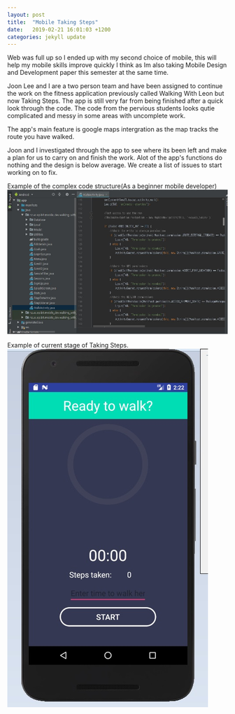 ```yaml
---
layout: post
title:  "Mobile Taking Steps"
date:   2019-02-21 16:01:03 +1200
categories: jekyll update
---
```


Web was full up so I ended up with my second choice of mobile, this will help my mobile skills improve quickly I think as Im also taking Mobile Design and Development paper this semester at the same time.

Joon Lee and I are a two person team and have been assigned to continue the work on the fitness application previously called Walking With Leon but now Taking Steps. The app is still very far from being finished after a quick look through the code. The code from the pervious students looks qutie complicated and messy in some areas with uncomplete work.

The app's main feature is google maps intergration as the map tracks the route you have walked.

Joon and I investigated through the app to see where its been left and make a plan for us to carry on and finish the work. Alot of the app's functions do nothing and the design is below average. We create a list of issues to start working on to fix.


Example of the complex code structure(As a beginner mobile developer)
![](/assets/feb21_1.jpg)
  

Example of current stage of Taking Steps.
![](/assets/feb21_2.jpg)